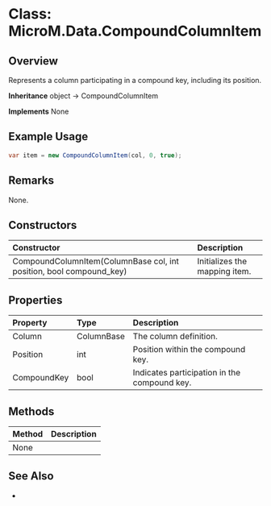 # Class: MicroM.Data.CompoundColumnItem
## Overview
Represents a column participating in a compound key, including its position.

**Inheritance**
object -> CompoundColumnItem

**Implements**
None

## Example Usage
```csharp
var item = new CompoundColumnItem(col, 0, true);
```
## Remarks
None.

## Constructors
| Constructor | Description |
|:------------|:-------------|
| CompoundColumnItem(ColumnBase col, int position, bool compound_key) | Initializes the mapping item. |

## Properties
| Property | Type | Description |
|:------------|:-------------|:-------------|
| Column | ColumnBase | The column definition. |
| Position | int | Position within the compound key. |
| CompoundKey | bool | Indicates participation in the compound key. |

## Methods
| Method | Description |
|:------------|:-------------|
| None | |

## See Also
-
